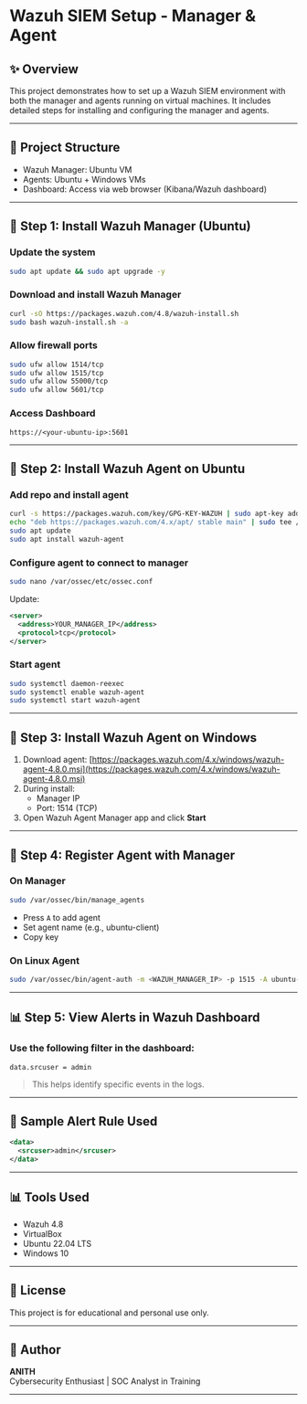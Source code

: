 # Wazuh SIEM Setup - Manager & Agent

## ✨ Overview

This project demonstrates how to set up a Wazuh SIEM environment with both the manager and agents running on virtual machines. It includes detailed steps for installing and configuring the manager and agents.

---

## 📁 Project Structure

- Wazuh Manager: Ubuntu VM
- Agents: Ubuntu + Windows VMs
- Dashboard: Access via web browser (Kibana/Wazuh dashboard)

---

## 🔧 Step 1: Install Wazuh Manager (Ubuntu)

### Update the system

```bash
sudo apt update && sudo apt upgrade -y
```

### Download and install Wazuh Manager

```bash
curl -sO https://packages.wazuh.com/4.8/wazuh-install.sh
sudo bash wazuh-install.sh -a
```

### Allow firewall ports

```bash
sudo ufw allow 1514/tcp
sudo ufw allow 1515/tcp
sudo ufw allow 55000/tcp
sudo ufw allow 5601/tcp
```

### Access Dashboard

```
https://<your-ubuntu-ip>:5601
```

---

## 🧰 Step 2: Install Wazuh Agent on Ubuntu

### Add repo and install agent

```bash
curl -s https://packages.wazuh.com/key/GPG-KEY-WAZUH | sudo apt-key add -
echo "deb https://packages.wazuh.com/4.x/apt/ stable main" | sudo tee /etc/apt/sources.list.d/wazuh.list
sudo apt update
sudo apt install wazuh-agent
```

### Configure agent to connect to manager

```bash
sudo nano /var/ossec/etc/ossec.conf
```

Update:

```xml
<server>
  <address>YOUR_MANAGER_IP</address>
  <protocol>tcp</protocol>
</server>
```

### Start agent

```bash
sudo systemctl daemon-reexec
sudo systemctl enable wazuh-agent
sudo systemctl start wazuh-agent
```

---

## 🚪 Step 3: Install Wazuh Agent on Windows

1. Download agent: [https://packages.wazuh.com/4.x/windows/wazuh-agent-4.8.0.msi](https://packages.wazuh.com/4.x/windows/wazuh-agent-4.8.0.msi)
2. During install:
   - Manager IP
   - Port: 1514 (TCP)
3. Open Wazuh Agent Manager app and click **Start**

---

## 🔐 Step 4: Register Agent with Manager

### On Manager

```bash
sudo /var/ossec/bin/manage_agents
```

- Press `A` to add agent
- Set agent name (e.g., ubuntu-client)
- Copy key

### On Linux Agent

```bash
sudo /var/ossec/bin/agent-auth -m <WAZUH_MANAGER_IP> -p 1515 -A ubuntu-client
```

---

## 📊 Step 5: View Alerts in Wazuh Dashboard

### Use the following filter in the dashboard:

```
data.srcuser = admin
```

> This helps identify specific events in the logs.

---

## 📃 Sample Alert Rule Used

```xml
<data>
  <srcuser>admin</srcuser>
</data>
```

---

## 📊 Tools Used

- Wazuh 4.8
- VirtualBox
- Ubuntu 22.04 LTS
- Windows 10

---

## 📝 License

This project is for educational and personal use only.

---

## 👤 Author

**ANITH**\
Cybersecurity Enthusiast | SOC Analyst in Training

---

